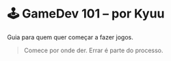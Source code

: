 # 🕹️ GameDev 101 – por Kyuu

Guia para quem quer começar a fazer jogos.

> Comece por onde der. Errar é parte do processo.